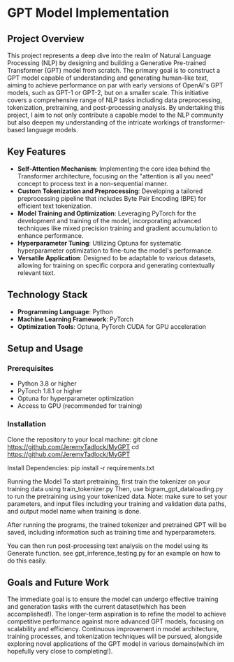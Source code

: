 # GPT Model Implementation

## **Project Overview**

This project represents a deep dive into the realm of Natural Language Processing (NLP) by designing and building a Generative Pre-trained Transformer (GPT) model from scratch. The primary goal is to construct a GPT model capable of understanding and generating human-like text, aiming to achieve performance on par with early versions of OpenAI's GPT models, such as GPT-1 or GPT-2, but on a smaller scale. This initiative covers a comprehensive range of NLP tasks including data preprocessing, tokenization, pretraining, and post-processing analysis. By undertaking this project, I aim to not only contribute a capable model to the NLP community but also deepen my understanding of the intricate workings of transformer-based language models.

## **Key Features**

- **Self-Attention Mechanism**: Implementing the core idea behind the Transformer architecture, focusing on the "attention is all you need" concept to process text in a non-sequential manner.
- **Custom Tokenization and Preprocessing**: Developing a tailored preprocessing pipeline that includes Byte Pair Encoding (BPE) for efficient text tokenization.
- **Model Training and Optimization**: Leveraging PyTorch for the development and training of the model, incorporating advanced techniques like mixed precision training and gradient accumulation to enhance performance.
- **Hyperparameter Tuning**: Utilizing Optuna for systematic hyperparameter optimization to fine-tune the model's performance.
- **Versatile Application**: Designed to be adaptable to various datasets, allowing for training on specific corpora and generating contextually relevant text.

## **Technology Stack**

- **Programming Language**: Python
- **Machine Learning Framework**: PyTorch
- **Optimization Tools**: Optuna, PyTorch CUDA for GPU acceleration

## **Setup and Usage**

### **Prerequisites**

- Python 3.8 or higher
- PyTorch 1.8.1 or higher
- Optuna for hyperparameter optimization
- Access to GPU (recommended for training)

### **Installation**

Clone the repository to your local machine:
git clone https://github.com/JeremyTadlock/MyGPT
cd https://github.com/JeremyTadlock/MyGPT

Install Dependencies:
pip install -r requirements.txt

Running the Model
To start pretraining, first train the tokenizer on your training data using train_tokenizer.py
Then, use bigram_gpt_dataloading.py to run the pretraining using your tokenized data.
Note: make sure to set your parameters, and input files including your training and validation data paths, and output model name when training is done.

After running the programs, the trained tokenizer and pretrained GPT will be saved, including information such as training time and hyperparameters.

You can then run post-processing text analysis on the model using its Generate function. see gpt_inference_testing.py for an example on how to do this easily.

## **Goals and Future Work**

The immediate goal is to ensure the model can undergo effective training and generation tasks with the current dataset(which has been accomplished!). The longer-term aspiration is to refine the model to achieve competitive performance against more advanced GPT models, focusing on scalability and efficiency. Continuous improvement in model architecture, training processes, and tokenization techniques will be pursued, alongside exploring novel applications of the GPT model in various domains(which im hopefully very close to completing!).
